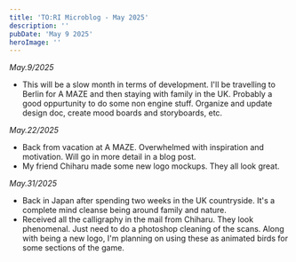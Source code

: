 ```yaml
---
title: 'TO:RI Microblog - May 2025'
description: ''
pubDate: 'May 9 2025'
heroImage: ''
---
```


*May.9/2025*
<br>
- This will be a slow month in terms of development. I'll be travelling to Berlin for A MAZE and then staying with family in the UK. Probably a good oppurtunity to do some non engine stuff. Organize and update design doc, create mood boards and storyboards, etc.

*May.22/2025*
<br>
- Back from vacation at A MAZE. Overwhelmed with inspiration and motivation. Will go in more detail in a blog post.
- My friend Chiharu made some new logo mockups. They all look great.

*May.31/2025*
<br>
- Back in Japan after spending two weeks in the UK countryside. It's a complete mind cleanse being around family and nature.
- Received all the calligraphy in the mail from Chiharu. They look phenomenal. Just need to do a photoshop cleaning of the scans. Along with being a new logo, I'm planning on using these as animated birds for some sections of the game.
